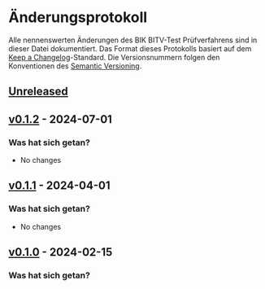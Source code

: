 # Änderungsprotokoll

Alle nennenswerten Änderungen des BIK BITV-Test Prüfverfahrens sind in dieser Datei dokumentiert. Das Format dieses
Protokolls basiert auf dem [Keep a Changelog](https://keepachangelog.com/en/1.0.0/)-Standard. Die Versionsnummern folgen
den Konventionen des [Semantic Versioning](https://semver.org/spec/v2.0.0.html).

## [Unreleased](https://github.com/BIK-BITV/BIK-App-Test/compare/v0.1.2...HEAD)

## [v0.1.2](https://github.com/BIK-BITV/BIK-App-Test/compare/v0.1.1...v0.1.2) - 2024-07-01

### Was hat sich getan?

* No changes

## [v0.1.1](https://github.com/BIK-BITV/BIK-App-Test/compare/v0.1.0...v0.1.1) - 2024-04-01

### Was hat sich getan?

* No changes

## [v0.1.0](https://github.com/BIK-BITV/BIK-App-Test/compare/v3.0.1...v0.1.0) - 2024-02-15

### Was hat sich getan?
